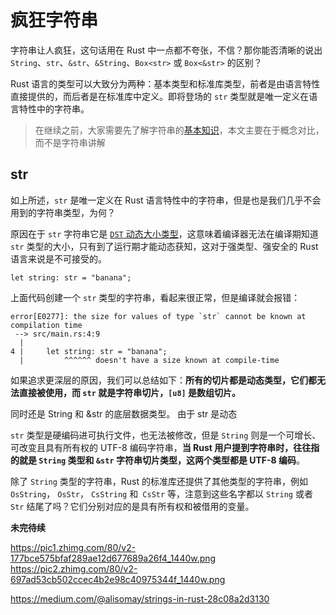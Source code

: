 # 疯狂字符串

字符串让人疯狂，这句话用在 Rust 中一点都不夸张，不信？那你能否清晰的说出 `String`、`str`、`&str`、`&String`、`Box<str>` 或 `Box<&str>` 的区别？

Rust 语言的类型可以大致分为两种：基本类型和标准库类型，前者是由语言特性直接提供的，而后者是在标准库中定义。即将登场的 `str` 类型就是唯一定义在语言特性中的字符串。

> 在继续之前，大家需要先了解字符串的[基本知识](https://course.rs/basic/compound-type/string-slice.html)，本文主要在于概念对比，而不是字符串讲解

## str

如上所述，`str` 是唯一定义在 Rust 语言特性中的字符串，但是也是我们几乎不会用到的字符串类型，为何？

原因在于 `str` 字符串它是 [`DST` 动态大小类型](https://course.rs/advance/into-types/sized.html#动态大小类型-dst)，这意味着编译器无法在编译期知道 `str` 类型的大小，只有到了运行期才能动态获知，这对于强类型、强安全的 Rust 语言来说是不可接受的。

```rust,ignore,mdbook-runnable
let string: str = "banana";
```

上面代码创建一个 `str` 类型的字符串，看起来很正常，但是编译就会报错：

```shell
error[E0277]: the size for values of type `str` cannot be known at compilation time
 --> src/main.rs:4:9
  |
4 |     let string: str = "banana";
  |         ^^^^^^ doesn't have a size known at compile-time
```

如果追求更深层的原因，我们可以总结如下：**所有的切片都是动态类型，它们都无法直接被使用，而 `str` 就是字符串切片，`[u8]` 是数组切片。**

同时还是 String 和 &str 的底层数据类型。 由于 str 是动态

`str` 类型是硬编码进可执行文件，也无法被修改，但是 `String` 则是一个可增长、可改变且具有所有权的 UTF-8 编码字符串，**当 Rust 用户提到字符串时，往往指的就是 `String` 类型和 `&str` 字符串切片类型，这两个类型都是 UTF-8 编码**。

除了 `String` 类型的字符串，Rust 的标准库还提供了其他类型的字符串，例如 `OsString`， `OsStr`， `CsString` 和` CsStr` 等，注意到这些名字都以 `String` 或者 `Str` 结尾了吗？它们分别对应的是具有所有权和被借用的变量。

**未完待续**

https://pic1.zhimg.com/80/v2-177bce575bfaf289ae12d677689a26f4_1440w.png
https://pic2.zhimg.com/80/v2-697ad53cb502ccec4b2e98c40975344f_1440w.png

https://medium.com/@alisomay/strings-in-rust-28c08a2d3130

